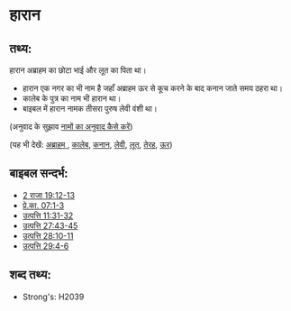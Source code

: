 # हारान #

## तथ्य: ##

हारान अब्राहम का छोटा भाई और लूत का पिता था।

* हारान एक नगर का भी नाम है जहाँ अब्राहम ऊर से कूच करने के बाद कनान जाते समय ठहरा था।
* कालेब के पुत्र का नाम भी हारान था।
* बाइबल में हारान नामक तीसरा पुरुष लेवी वंशी था।
  

(अनुवाद के सुझाव [नामों का अनुवाद कैसे करें](rc://en/ta/man/translate/translate-names))

(यह भी देखें: [अब्राहम ](../names/abraham.md), [कालेब](../names/caleb.md), [कनान](../names/canaan.md), [लेवी](../names/levite.md), [लूत](../names/lot.md), [तेरह](../names/terah.md), [ऊर](../names/ur.md))

## बाइबल सन्दर्भ: ##

* [2 राजा 19:12-13](rc://en/tn/help/2ki/19/12)
* [प्रे.का. 07:1-3](rc://en/tn/help/act/07/01)
* [उत्पत्ति 11:31-32](rc://en/tn/help/gen/11/31)
* [उत्पत्ति 27:43-45](rc://en/tn/help/gen/27/43)
* [उत्पत्ति 28:10-11](rc://en/tn/help/gen/28/10)
* [उत्पत्ति 29:4-6](rc://en/tn/help/gen/29/04)

## शब्द तथ्य: ##

* Strong's: H2039
